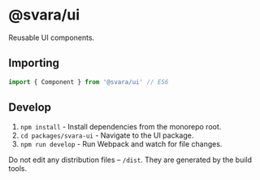 # @svara/ui

Reusable UI components.

## Importing

```js
import { Component } from '@svara/ui' // ES6
```

## Develop

1. `npm install` - Install dependencies from the monorepo root.
2. `cd packages/svara-ui` - Navigate to the UI package.
3. `npm run develop` - Run Webpack and watch for file changes.

Do not edit any distribution files – `/dist`. They are generated by the build tools.
